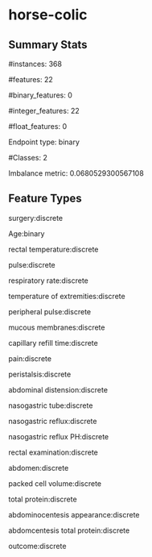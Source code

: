 # horse-colic

## Summary Stats

#instances: 368

#features: 22

  #binary_features: 0

  #integer_features: 22

  #float_features: 0

Endpoint type: binary

#Classes: 2

Imbalance metric: 0.0680529300567108

## Feature Types

 surgery:discrete

Age:binary

rectal temperature:discrete

pulse:discrete

respiratory rate:discrete

temperature of extremities:discrete

peripheral pulse:discrete

mucous membranes:discrete

capillary refill time:discrete

pain:discrete

peristalsis:discrete

abdominal distension:discrete

nasogastric tube:discrete

nasogastric reflux:discrete

nasogastric reflux PH:discrete

rectal examination:discrete

abdomen:discrete

packed cell volume:discrete

total protein:discrete

abdominocentesis appearance:discrete

abdomcentesis total protein:discrete

outcome:discrete


